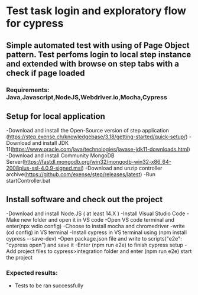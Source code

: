 # Test task login and exploratory flow for cypress

## Simple automated test with using of Page Object pattern. Test perfoms login to local step instance and extended with browse on step tabs with a check if page loaded

### Requirements: Java,Javascript,NodeJS,Webdriver.io,Mocha,Cypress

## Setup for local application
-Download and install the Open-Source version of step application (https://step.exense.ch/knowledgebase/3.18/getting-started/quick-setup/) 
-Download and install JDK 11(https://www.oracle.com/java/technologies/javase-jdk11-downloads.html)
-Download and install Community MongoDB Server(https://fastdl.mongodb.org/win32/mongodb-win32-x86_64-2008plus-ssl-4.0.9-signed.msi)
-Download and unzip controller archive(https://github.com/exense/step/releases/latest)
-Run startController.bat

## Install software and check out the project
-Download and install Node.JS ( at least 14.X )
-Install Visual Studio Code
-Make new folder and open it in VS code
-Open VS code terminal and enter(npx wdio config)
-Choose to install mocha and chromedriver
-write (cd config) in VS terminal
-Install cypress in VS terminal using (npm install cypress --save-dev)
-Open package.json file and write to scripts("e2e": "cypress open") and save it
-Enter (npm run e2e) to finish cypress setup
-Add project files to cypress>integration folder and enter (npm run e2e) start the project

### Expected results: 
- Tests to be ran successfully



